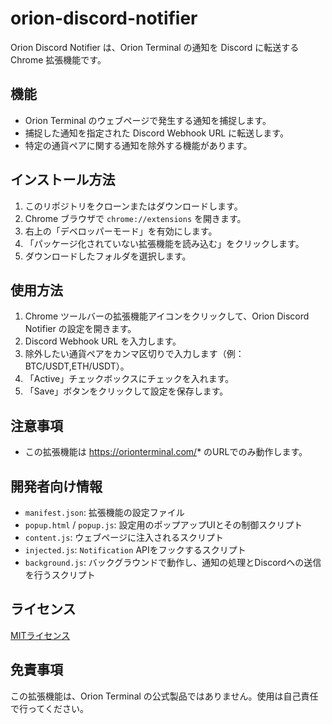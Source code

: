 # orion-discord-notifier

Orion Discord Notifier は、Orion Terminal の通知を Discord に転送する Chrome 拡張機能です。

## 機能

- Orion Terminal のウェブページで発生する通知を捕捉します。
- 捕捉した通知を指定された Discord Webhook URL に転送します。
- 特定の通貨ペアに関する通知を除外する機能があります。

## インストール方法

1. このリポジトリをクローンまたはダウンロードします。
2. Chrome ブラウザで `chrome://extensions` を開きます。
3. 右上の「デベロッパーモード」を有効にします。
4. 「パッケージ化されていない拡張機能を読み込む」をクリックします。
5. ダウンロードしたフォルダを選択します。

## 使用方法

1. Chrome ツールバーの拡張機能アイコンをクリックして、Orion Discord Notifier の設定を開きます。
2. Discord Webhook URL を入力します。
3. 除外したい通貨ペアをカンマ区切りで入力します（例：BTC/USDT,ETH/USDT）。
4. 「Active」チェックボックスにチェックを入れます。
5. 「Save」ボタンをクリックして設定を保存します。

## 注意事項

- この拡張機能は https://orionterminal.com/* のURLでのみ動作します。

## 開発者向け情報

- `manifest.json`: 拡張機能の設定ファイル
- `popup.html` / `popup.js`: 設定用のポップアップUIとその制御スクリプト
- `content.js`: ウェブページに注入されるスクリプト
- `injected.js`: `Notification` APIをフックするスクリプト
- `background.js`: バックグラウンドで動作し、通知の処理とDiscordへの送信を行うスクリプト

## ライセンス

[MITライセンス](LICENSE)

## 免責事項

この拡張機能は、Orion Terminal の公式製品ではありません。使用は自己責任で行ってください。
